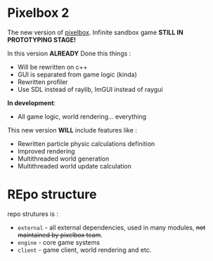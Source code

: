 # Pixelbox 2
The new version of [pixelbox](https://github.com/UtoOpenSource/pixelbox).   Infinite sandbox game
**STILL IN PROTOTYPING STAGE!**   

In this version **ALREADY** Done this things :
- Will be rewritten on c++
- GUI is separated from game logic (kinda)
- Rewritten profiler
- Use SDL instead of raylib, ImGUI instead of raygui

**In development**:
- All game logic, world rendering... everything

This new version **WILL** include features like :
- Rewritten particle physic calculations definition
- Improved rendering
- Multithreaded world generation
- Multithreaded world update calculation

# REpo structure
repo strutures is :
- `external` - all external dependencies, used in many modules, ~~not maintained by pixelbox team~~.
- `engine` - core game systems
- `client` - game client, world rendering and etc.
